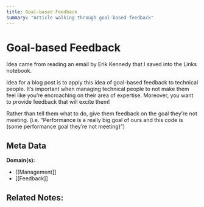 ```yaml
---
title: Goal-based Feedback
summary: "Article walking through goal-based feedback"
---
```


# Goal-based Feedback

Idea came from reading an email by Erik Kennedy that I saved into the Links notebook.

Idea for a blog post is to apply this idea of goal-based feedback to technical people. It’s important when managing technical people to not make them feel like you’re encroaching on their area of expertise. Moreover, you want to provide feedback that will excite them!

Rather than tell them what to do, give them feedback on the goal they’re not meeting. (i.e. “Performance is a really big goal of ours and this code is (some performance goal they’re not meeting)”)


## Meta Data

**Domain(s):**
- [[Management]]
- [[Feedback]]

**Related Notes:**
- 
